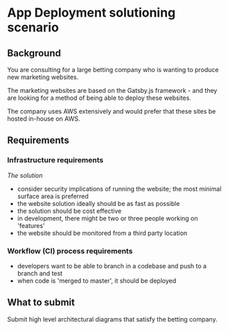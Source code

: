 # App Deployment solutioning scenario

## Background

You are consulting for a large betting company who is wanting to produce new marketing websites.

The marketing websites are based on the Gatsby.js framework - and they are looking for a method of being able to deploy these websites.

The company uses AWS extensively and would prefer that these sites be hosted in-house on AWS.

## Requirements

### Infrastructure requirements 

*The solution*

* consider security implications of running the website; the most minimal surface area is preferred
* the website solution ideally should be as fast as possible 
* the solution should be cost effective 
* in development, there might be two or three people working on 'features'
* the website should be monitored from a third party location  

### Workflow (CI) process requirements 

* developers want to be able to branch in a codebase and push to a branch and test 
* when code is 'merged to master', it should be deployed 



## What to submit

Submit high level architectural diagrams that satisfy the betting company.
